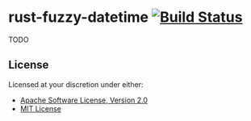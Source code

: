 # rust-fuzzy-datetime [![Build Status][build.svg]][build]

TODO

## License

Licensed at your discretion under either:

 - [Apache Software License, Version 2.0](./LICENSE-APACHE)
 - [MIT License](./LICENSE-MIT)

 [build]: https://github.com/naftulikay/rust-fuzzy-datetime/actions/workflows/rust.yml
 [build.svg]: https://github.com/naftulikay/rust-fuzzy-datetime/actions/workflows/rust.yml/badge.svg